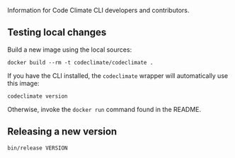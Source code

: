 Information for Code Climate CLI developers and contributors.

## Testing local changes

Build a new image using the local sources:

```console
docker build --rm -t codeclimate/codeclimate .
```

If you have the CLI installed, the `codeclimate` wrapper will automatically use
this image:

```console
codeclimate version
```

Otherwise, invoke the `docker run` command found in the README.

## Releasing a new version

```console
bin/release VERSION
```

